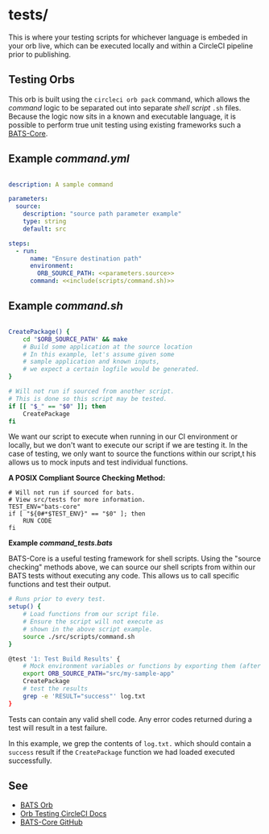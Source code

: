 # tests/

This is where your testing scripts for whichever language is embeded in your orb live, which can be executed locally and within a CircleCI pipeline prior to publishing.

## Testing Orbs

This orb is built using the `circleci orb pack` command, which allows the _command_ logic to be separated out into separate _shell script_ `.sh` files. Because the logic now sits in a known and executable language, it is possible to perform true unit testing using existing frameworks such a [BATS-Core](https://github.com/bats-core/bats-core#installing-bats-from-source).

## **Example _command.yml_**

```yaml

description: A sample command

parameters:
  source:
    description: "source path parameter example"
    type: string
    default: src

steps:
  - run:
      name: "Ensure destination path"
      environment:
        ORB_SOURCE_PATH: <<parameters.source>>
      command: <<include(scripts/command.sh)>>
```
<!--- <span> is used to disable the automatic linking to a potential website. --->
## **Example _command<span>.sh_**

```bash

CreatePackage() {
    cd "$ORB_SOURCE_PATH" && make
    # Build some application at the source location
    # In this example, let's assume given some
    # sample application and known inputs,
    # we expect a certain logfile would be generated.
}

# Will not run if sourced from another script.
# This is done so this script may be tested.
if [[ "$_" == "$0" ]]; then
    CreatePackage
fi

```

We want our script to execute when running in our CI environment or locally, but we don't want to execute our script if we are testing it. In the case of testing, we only want to source the functions within our script,t his allows us to mock inputs and test individual functions.

**A POSIX Compliant Source Checking Method:**

```shell
# Will not run if sourced for bats.
# View src/tests for more information.
TEST_ENV="bats-core"
if [ "${0#*$TEST_ENV}" == "$0" ]; then
    RUN CODE
fi
```

**Example _command_tests.bats_**

BATS-Core is a useful testing framework for shell scripts. Using the "source checking" methods above, we can source our shell scripts from within our BATS tests without executing any code. This allows us to call specific functions and test their output.

```bash
# Runs prior to every test.
setup() {
    # Load functions from our script file.
    # Ensure the script will not execute as
    # shown in the above script example.
    source ./src/scripts/command.sh
}

@test '1: Test Build Results' {
    # Mock environment variables or functions by exporting them (after the script has been sourced)
    export ORB_SOURCE_PATH="src/my-sample-app"
    CreatePackage
    # test the results
    grep -e 'RESULT="success"' log.txt
}

```

Tests can contain any valid shell code. Any error codes returned during a test will result in a test failure.

In this example, we grep the contents of `log.txt.` which should contain a `success` result if the `CreatePackage` function we had loaded executed successfully.

## See

- [BATS Orb](https://circleci.com/orbs/registry/orb/circleci/bats)
- [Orb Testing CircleCI Docs](https://circleci.com/docs/2.0/testing-orbs)
- [BATS-Core GitHub](https://github.com/bats-core/bats-core)
